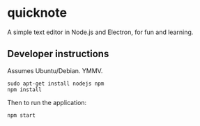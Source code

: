 # quicknote
A simple text editor in Node.js and Electron, for fun and learning.

## Developer instructions

Assumes Ubuntu/Debian. YMMV.

```
sudo apt-get install nodejs npm
npm install
```

Then to run the application:

```
npm start
```
